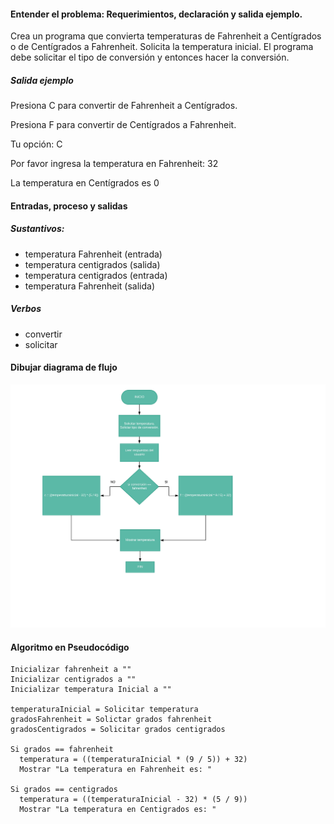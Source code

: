 #### Entender el problema: Requerimientos, declaración y salida ejemplo.

Crea un programa que convierta temperaturas de Fahrenheit a Centígrados o de Centígrados a Fahrenheit. Solicita la temperatura inicial. El programa debe solicitar el tipo de conversión y entonces hacer la conversión.

##### Salida ejemplo
Presiona C para convertir de Fahrenheit a Centígrados.

Presiona F para convertir de Centígrados a Fahrenheit.

Tu opción: C

Por favor ingresa la temperatura en Fahrenheit: 32

La temperatura en Centígrados es 0
#### Entradas, proceso y salidas
##### Sustantivos:
* temperatura Fahrenheit (entrada)
* temperatura centigrados (salida)
* temperatura centigrados (entrada)
* temperatura Fahrenheit (salida)
##### Verbos
* convertir
* solicitar

#### Dibujar diagrama de flujo

![](../diagramaTemperatura.jpeg)

#### Algoritmo en Pseudocódigo
```
Inicializar fahrenheit a ""
Inicializar centigrados a ""
Inicializar temperatura Inicial a ""

temperaturaInicial = Solicitar temperatura
gradosFahrenheit = Solictar grados fahrenheit
gradosCentigrados = Solicitar grados centigrados

Si grados == fahrenheit
  temperatura = ((temperaturaInicial * (9 / 5)) + 32)
  Mostrar "La temperatura en Fahrenheit es: "

Si grados == centigrados
  temperatura = ((temperaturaInicial - 32) * (5 / 9))
  Mostrar "La temperatura en Centigrados es: "
```
